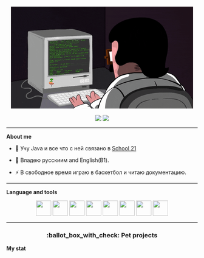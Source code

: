 <div align="center">
<br/>
<img src="https://raw.githubusercontent.com/brcarisa/brcarisa/master/giphy.gif" alt="Here is a little bit about me!">

</div>



<div id="badges" align="center">
  
  <a href="mailto:abdulin.danil@gmail.com"><img src="https://img.shields.io/badge/Gmail-D14836?style=for-the-badge&logo=gmail&logoColor=white"></a>
  <a href="https://t.me/daniloos"><img src="https://img.shields.io/badge/Telegram-2CA5E0?style=for-the-badge&logo=telegram&logoColor=white"></a>
</div>

<hr>

**About me**

- :telescope: Учу Java и все что с ней связано в [School 21](https://21-school.ru/)

- :seedling: Владею русскиим and English(B1).

- :zap: В свободное время играю в баскетбол и читаю документацию.

<hr>

**Language and tools**

<div id="badges" align="center">
  <img src="https://cdn.jsdelivr.net/gh/devicons/devicon/icons/java/java-original.svg" width="40" height="40" />
  <img src="https://cdn.jsdelivr.net/gh/devicons/devicon/icons/spring/spring-original.svg" width="40" height="40" />
  <img src="https://cdn.jsdelivr.net/gh/devicons/devicon/icons/postgresql/postgresql-original-wordmark.svg" width="40" height="40" />    
  <img src="https://cdn.jsdelivr.net/gh/devicons/devicon/icons/gitlab/gitlab-original.svg" width="40" height="40"/>
  <img src="https://cdn.jsdelivr.net/gh/devicons/devicon/icons/c/c-original.svg" width="40" height="40"/>
  <img src="https://cdn.jsdelivr.net/gh/devicons/devicon/icons/cplusplus/cplusplus-original.svg" width="40" height="40"/>        
  <img src="https://cdn.jsdelivr.net/gh/devicons/devicon/icons/linux/linux-original.svg" width="40" height="40"/>
  <img src="https://cdn.jsdelivr.net/gh/devicons/devicon/icons/docker/docker-original.svg" width="40" height="40"/>
        
</div>

---
<h3 align="center">
  :ballot_box_with_check: Pet projects
</h3>

**My stat**

